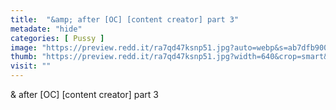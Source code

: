 ```yaml
---
title:  "&amp; after [OC] [content creator] part 3"
metadate: "hide"
categories: [ Pussy ]
image: "https://preview.redd.it/ra7qd47ksnp51.jpg?auto=webp&s=ab7dfb900509c70f85b80b237b6f8e1d888d8429"
thumb: "https://preview.redd.it/ra7qd47ksnp51.jpg?width=640&crop=smart&auto=webp&s=516eae095d930cc6039978e37c975b74e04ffa44"
visit: ""
---
```

&amp; after [OC] [content creator] part 3
